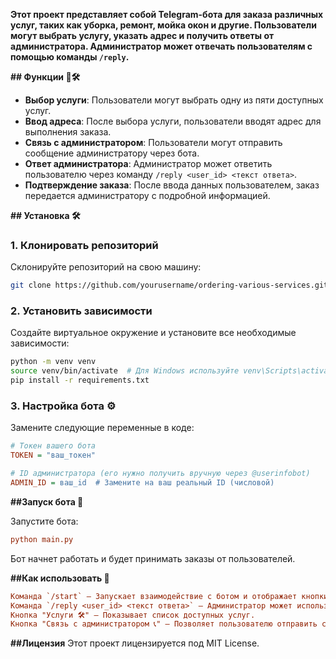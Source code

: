 **Этот проект представляет собой Telegram-бота для заказа различных услуг, таких как уборка, ремонт, мойка окон и другие. Пользователи могут выбрать услугу, указать адрес и получить ответы от администратора. Администратор может отвечать пользователям с помощью команды `/reply`.**

**## Функции 🤖🛠️**
- **Выбор услуги**: Пользователи могут выбрать одну из пяти доступных услуг.
- **Ввод адреса**: После выбора услуги, пользователи вводят адрес для выполнения заказа.
- **Связь с администратором**: Пользователи могут отправить сообщение администратору через бота.
- **Ответ администратора**: Администратор может ответить пользователю через команду `/reply <user_id> <текст ответа>`.
- **Подтверждение заказа**: После ввода данных пользователем, заказ передается администратору с подробной информацией.

**## Установка 🛠️**

### 1. Клонировать репозиторий

Склонируйте репозиторий на свою машину:

```sh
git clone https://github.com/yourusername/ordering-various-services.git
```

### 2. Установить зависимости

Создайте виртуальное окружение и установите все необходимые зависимости:

```sh
python -m venv venv
source venv/bin/activate  # Для Windows используйте venv\Scripts\activate
pip install -r requirements.txt
```

### 3. Настройка бота ⚙️

Замените следующие переменные в коде:

```ini
# Токен вашего бота
TOKEN = "ваш_токен"

# ID администратора (его нужно получить вручную через @userinfobot)
ADMIN_ID = ваш_id  # Замените на ваш реальный ID (числовой)
```

**##Запуск бота 🚀**

Запустите бота:
```ini
python main.py
```

Бот начнет работать и будет принимать заказы от пользователей.

**##Как использовать 🤔**

```ini
Команда `/start` — Запускает взаимодействие с ботом и отображает кнопки для выбора услуг или связи с администратором.
Команда `/reply <user_id> <текст ответа>` — Администратор может использовать эту команду для отправки ответа пользователю с указанным user_id.
Кнопка "Услуги 🛠️" — Показывает список доступных услуг.
Кнопка "Связь с администратором 📞" — Позволяет пользователю отправить сообщение администратору.
```

**##Лицензия**
Этот проект лицензируется под MIT License.
